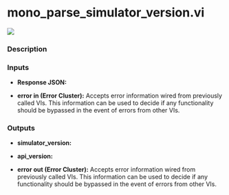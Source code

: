 # mono_parse_simulator_version.vi

<p class="img_container">
<img class="lg_img" src="../mono_parse_simulator_version.png"/>
</p>

### Description

 

### Inputs

- **Response JSON:**   

- **error in (Error Cluster):** Accepts error information wired from previously called VIs. This information can be used to decide if any functionality should be bypassed in the event of errors from other VIs. 

### Outputs

- **simulator_version:**   

- **api_version:**   

- **error out (Error Cluster):** Accepts error information wired from previously called VIs. This information can be used to decide if any functionality should be bypassed in the event of errors from other VIs. 

<p>&nbsp;</p>
